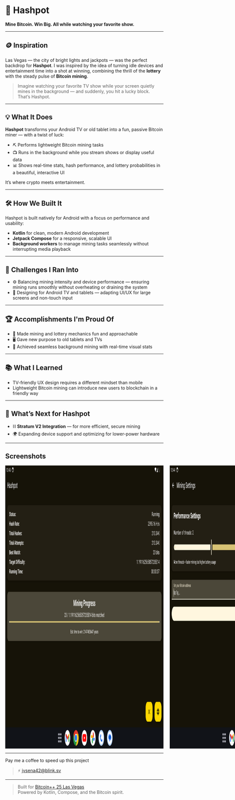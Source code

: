 # 🎰 Hashpot

**Mine Bitcoin. Win Big. All while watching your favorite show.**

---

## 🪙 Inspiration

Las Vegas — the city of bright lights and jackpots — was the perfect backdrop for **Hashpot**. I was inspired by the idea of turning idle devices and entertainment time into a shot at winning, combining the thrill of the **lottery** with the steady pulse of **Bitcoin mining**.

> Imagine watching your favorite TV show while your screen quietly mines in the background — and suddenly, you hit a lucky block. That’s Hashpot.

---

## 💡 What It Does

**Hashpot** transforms your Android TV or old tablet into a fun, passive Bitcoin miner — with a twist of luck:

- ⛏️ Performs lightweight Bitcoin mining tasks
- 📺 Runs in the background while you stream shows or display useful data
- 📊 Shows real-time stats, hash performance, and lottery probabilities in a beautiful, interactive UI

It’s where crypto meets entertainment.

---

## 🛠️ How We Built It

Hashpot is built natively for Android with a focus on performance and usability:

- **Kotlin** for clean, modern Android development
- **Jetpack Compose** for a responsive, scalable UI
- **Background workers** to manage mining tasks seamlessly without interrupting media playback

---

## 🚧 Challenges I Ran Into

- ⚙️ Balancing mining intensity and device performance — ensuring mining runs smoothly without overheating or draining the system
- 📱 Designing for Android TV and tablets — adapting UI/UX for large screens and non-touch input

---

## 🏆 Accomplishments I'm Proud Of

- 🎉 Made mining and lottery mechanics fun and approachable
- 🖥️ Gave new purpose to old tablets and TVs
- 🔄 Achieved seamless background mining with real-time visual stats

---

## 📚 What I Learned

- TV-friendly UX design requires a different mindset than mobile
- Lightweight Bitcoin mining can introduce new users to blockchain in a friendly way

---

## 🚀 What’s Next for Hashpot

- ⛓️ **Stratum V2 Integration** — for more efficient, secure mining
- 🌍 Expanding device support and optimizing for lower-power hardware

---
## Screenshots

<div style="display: flex; gap: 20px;">
  <img src="screenshots/status_tablet.png" alt="Status" width="800" height="auto">
  <img src="screenshots/settings_tablet.png" alt="Settings" width="800" height="auto">
  <img src="screenshots/status_phone.png" alt="Status" width="400" height="auto">
  <img src="screenshots/settings_phone.png" alt="Settings" width="400" height="auto">
</div>

---

Pay me a coffee to speed up this project
> ⚡ jvsena42@blink.sv

---

> Built for [Bitcoin++ 25 Las Vegas](https://b25.devpost.com/?_gl=1*1izfkpk*_gcl_au*MTQ2NzY5ODIzMy4xNzM5MDI3Nzky*_ga*MTA5ODMxOTQwNi4xNzM5MDI3Nzkz*_ga_0YHJK3Y10M*MTc0NDU3ODI2MS4xOS4xLjE3NDQ1ODE1NjkuMC4wLjA.)  
> Powered by Kotlin, Compose, and the Bitcoin spirit.